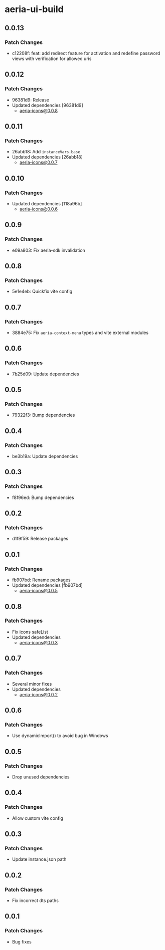 # aeria-ui-build

## 0.0.13

### Patch Changes

- c12208f: feat: add redirect feature for activation and redefine password views with verification for allowed uris

## 0.0.12

### Patch Changes

- 96381d9: Release
- Updated dependencies [96381d9]
  - aeria-icons@0.0.8

## 0.0.11

### Patch Changes

- 26abb18: Add `instanceVars.base`
- Updated dependencies [26abb18]
  - aeria-icons@0.0.7

## 0.0.10

### Patch Changes

- Updated dependencies [118a96b]
  - aeria-icons@0.0.6

## 0.0.9

### Patch Changes

- e09a803: Fix aeria-sdk invalidation

## 0.0.8

### Patch Changes

- 5e1e4eb: Quickfix vite config

## 0.0.7

### Patch Changes

- 3884e75: Fix `aeria-context-menu` types and vite external modules

## 0.0.6

### Patch Changes

- 7b25d09: Update dependencies

## 0.0.5

### Patch Changes

- 79322f3: Bump dependencies

## 0.0.4

### Patch Changes

- be3b19a: Update dependencies

## 0.0.3

### Patch Changes

- f8f96ed: Bump dependencies

## 0.0.2

### Patch Changes

- d1f9f59: Release packages

## 0.0.1

### Patch Changes

- fb907bd: Rename packages
- Updated dependencies [fb907bd]
  - aeria-icons@0.0.5

## 0.0.8

### Patch Changes

- Fix icons safeList
- Updated dependencies
  - aeria-icons@0.0.3

## 0.0.7

### Patch Changes

- Several minor fixes
- Updated dependencies
  - aeria-icons@0.0.2

## 0.0.6

### Patch Changes

- Use dynamicImport() to avoid bug in Windows

## 0.0.5

### Patch Changes

- Drop unused dependencies

## 0.0.4

### Patch Changes

- Allow custom vite config

## 0.0.3

### Patch Changes

- Update instance.json path

## 0.0.2

### Patch Changes

- Fix incorrect dts paths

## 0.0.1

### Patch Changes

- Bug fixes
